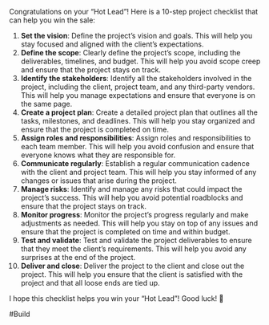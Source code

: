 Congratulations on your “Hot Lead”! Here is a 10-step project checklist that can help you win the sale:

1. **Set the vision**: Define the project’s vision and goals. This will help you stay focused and aligned with the client’s expectations.
2. **Define the scope**: Clearly define the project’s scope, including the deliverables, timelines, and budget. This will help you avoid scope creep and ensure that the project stays on track.
3. **Identify the stakeholders**: Identify all the stakeholders involved in the project, including the client, project team, and any third-party vendors. This will help you manage expectations and ensure that everyone is on the same page.
4. **Create a project plan**: Create a detailed project plan that outlines all the tasks, milestones, and deadlines. This will help you stay organized and ensure that the project is completed on time.
5. **Assign roles and responsibilities**: Assign roles and responsibilities to each team member. This will help you avoid confusion and ensure that everyone knows what they are responsible for.
6. **Communicate regularly**: Establish a regular communication cadence with the client and project team. This will help you stay informed of any changes or issues that arise during the project.
7. **Manage risks**: Identify and manage any risks that could impact the project’s success. This will help you avoid potential roadblocks and ensure that the project stays on track.
8. **Monitor progress**: Monitor the project’s progress regularly and make adjustments as needed. This will help you stay on top of any issues and ensure that the project is completed on time and within budget.
9. **Test and validate**: Test and validate the project deliverables to ensure that they meet the client’s requirements. This will help you avoid any surprises at the end of the project.
10. **Deliver and close**: Deliver the project to the client and close out the project. This will help you ensure that the client is satisfied with the project and that all loose ends are tied up.

I hope this checklist helps you win your “Hot Lead”! Good luck! 🤞

#Build 